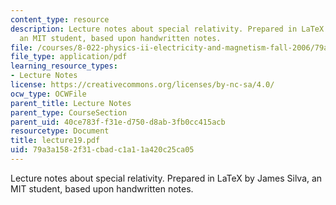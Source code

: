 ```yaml
---
content_type: resource
description: Lecture notes about special relativity. Prepared in LaTeX by James Silva,
  an MIT student, based upon handwritten notes.
file: /courses/8-022-physics-ii-electricity-and-magnetism-fall-2006/79a3a1582f31cbadc1a11a420c25ca05_lecture19.pdf
file_type: application/pdf
learning_resource_types:
- Lecture Notes
license: https://creativecommons.org/licenses/by-nc-sa/4.0/
ocw_type: OCWFile
parent_title: Lecture Notes
parent_type: CourseSection
parent_uid: 40ce783f-f31e-d750-d8ab-3fb0cc415acb
resourcetype: Document
title: lecture19.pdf
uid: 79a3a158-2f31-cbad-c1a1-1a420c25ca05
---
```

Lecture notes about special relativity. Prepared in LaTeX by James Silva, an MIT student, based upon handwritten notes.
